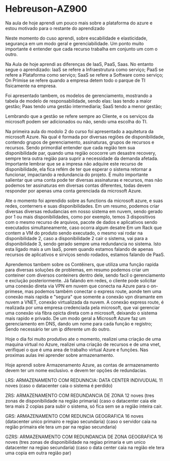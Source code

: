 # Hebreuson-AZ900
Na aula de hoje aprendi um pouco mais sobre a plataforma do azure e estou motivado para o restante do aprendizado

Neste momento do cuso aprendi, sobre escabilidade e elasticidade, segurança em um modo geral e gerenciabilidade.
Um ponto muito importante é entender que cada recurso trabalha em conjunto um com o outro.

Na Aula de hoje aprendi as diferenças de IaaS, PaaS, Saas.
No entanto segue o aprendizado:
IaaS se refere a Infraestrutura como serviço;
PaaS se refere a Plataforma como serviço;
SaaS se refere a Software como serviço;
On Primise se refere quando a empresa detem todo o parque de TI fisicamente na empresa. 

Foi apresentado tambem, os modelos de gerenciamento, mostrando a tabela de modelo de responsabilidade, sendo elas:
Iaas tendo a maior gestão;
Paas tendo uma gestão intermediaria;
SaaS tendo a menor gestão;

Lembrando que a gestão se refere sempre ao Cliente, e os serviços da microsoft podem ser adicionados ou não, sendo uma escolha do TI.

Na primeira aula do modolo 2 do curso foi apresentado a aquitetura da microsoft Azure.
Na qual é formada por diversas regiões de disponibilidade, contendo grupos de gerenciamento, assinaturas, grupos de recursos e recursos.
Sendo primordial entender que cada região tem sua disponibilidade par, quando uma região ococorre um desastre recovery, sempre tera outra região para suprir a necessidade da demanda afetada.
Importante lembrar que se a impresa não adquire este recurso de disponibilidade, ela fica refém de ter que esperar o sistema retornar a funcionar, impactando a redundancia do projeto. 
É muito importante salientar que uma conta pode ter diversas assinaturas e recursos, mas não podemos ter assinaturas em diversas contas diferentes, todas devem responder por apenas uma conta gerenciada da microsoft Azure. 

Ate o momento foi aprendido sobre as functions da microsoft azure, e suas redes, conterners e suas disponibilidades.
Em um resumo, podemos criar diversas diversas redudancias em nosso sistema em nuvem, sendo gerado por 1 ou mais disponibilidades, como por exemplo, temos 3 dispositivos com o mesmo recurso de arquivos, pacote de dados e aplicativos sendo executados simultaneamente, caso ocorra algum desatre Em um Rack que contem a VM do produto sendo executado, o mesmo vai rodar na disponibilidade 2, caso a disponibilidade 2 cair o sistema, vai para a disponibilidade 3, sendo gerado sempre uma redundancia no sistema.
Isto esta ligado mais a um IaaS, porem quando estamos falando de apenas recursos de aplicativos e sirviços sendo rodados, estamos falando de PaaS. 

Aprendemos tambem sobre os Contêiners, que utiliza uma função rapida para diversas soluções de problemas, em resumo podemos criar um conteiner com diversos conteiners dentro dele, sendo facil o gerenciamento e exclução posteriormente.
Já falando em redes, o cliente pode solicitar uma conexão direta via VPN em nuvem que conecta na Azure para o on-primese, mas podemos também conectar o express route, aonde tem uma conexão mais rapida e "segura" que somente a conexão vpn diramante em nuvem a VNET, conexão virtualizada da nuvem. 
A conexão express route, é realizada por uma empresa credenciada pela microsoft, que vai gerenciar uma conexão via fibra opicta direta com a microsoft, deixando o sistema mais rapido e privado. 
De um modo geral a Microsoft Azure faz um gerenciamento em DNS, dando um nome para cada função e registro; Sendo necessário ter um ip diferente um do outro. 

Hoje o dia foi muito produtivo ate o momento, realizei uma criação de uma maquina virtual no Azure, realizei uma criação de recursos e de uma vnet, verifiquei o que é uma area de trabalho virtual Azure e funções.
Nas proximas aulas irei aprender sobre armazenamento. 

Hoje aprendi sobre Armazenamento Azure, as contas de armazenamento devem ter um nome exclusivo.
e devem ter opções de redundacias.

LRS: ARMAZENAMENTO COM REDUNNCIA: DATA CENTER INDIVUDUAL 11 noves (caso o datacenter caia o sistema é perdido)

ZRS: ARMAZENAMENTO COM REDUNDANCIA DE ZONA 12 noves (tres zonas de disponibilidade na região primaria) (caso o datacenter caia ele tera mais 2 copias para subir o sistema, só fica sem se a região inteira cair. 

GRS: ARMAZENAMENTO COM REDUNCIA GEOGRAFICA 16 noves (datacenter unico primairo e regiao secundaria) (caso o servidor caia na região primaira ele tera um par na regiao secundaria)

GZRS: ARMAZENAMENTO COM REDUNDANCIA DE ZONA GEOGRAFICA 16 noves (tres zonas de disponibilidade na regiao primaria e um unico datacenter na regiao secundaria) (caso o data center caia na região ele tera uma copia em outra região par)

